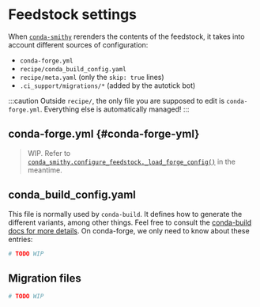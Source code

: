 # Feedstock settings

When [`conda-smithy`](./infrastructure/tooling-data.md#conda-smithy) rerenders the contents of the feedstock, it takes into account different sources of configuration:

- `conda-forge.yml`
- `recipe/conda_build_config.yaml`
- `recipe/meta.yaml` (only the `skip: true` lines)
- `.ci_support/migrations/*` (added by the autotick bot)

:::caution
Outside `recipe/`, the only file you are supposed to edit is `conda-forge.yml`.
Everything else is automatically managed!
:::

## conda-forge.yml {#conda-forge-yml}

> WIP. Refer to [`conda_smithy.configure_feedstock._load_forge_config()`](https://github.com/search?q=repo%3Aconda-forge%2Fconda-smithy+symbol%3A_load_forge_config&type=code) in the meantime.

## conda_build_config.yaml

This file is normally used by `conda-build`. It defines how to generate the different variants, among other things. Feel free to consult the [conda-build docs for more details](https://docs.conda.io/projects/conda-build/en/latest/resources/variants.html). On conda-forge, we only need to know about these entries:

```yaml
# TODO WIP
```

## Migration files

```yaml
# TODO WIP
```
